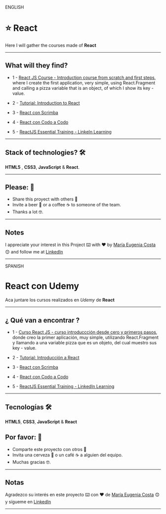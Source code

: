 ENGLISH

# :star: React 

Here I will gather the courses made of **React**

---

## What will they find?

- 1 - [React JS Course - Introduction course from scratch and first steps](https://github.com/eugenia1984/react-varios-cursos/tree/main/01_react_js_course_de_introduction_from_zero_first_steps), where I create the first application, very simple, using React.Fragment and calling a pizza variable that is an object, of which I show its key - value.

- 2 - [Tutorial: Introduction to React](https://github.com/eugenia1984/react-varios-cursos/tree/main/02_tutorial_introduccion_a_react)

- 3 - [React con Scrimba](https://github.com/eugenia1984/react-varios-cursos/tree/main/03_scrimba)

- 4 - [React con Codo a Codo](https://github.com/eugenia1984/react-varios-cursos/tree/main/04_codo_a_codo_react)

- 5 - [ReactJS Essential Training - LinkeIn Learning](https://github.com/eugenia1984/react-varios-cursos/tree/main/react_js_essential_training)

---

## Stack of technologies?  🛠️

**HTML5** , **CSS3**, **JavaScript** & **React**.


---
 


## Please: 🎁

* Share this proyect with others 📢
* Invite a beer 🍺 or a coffee ☕  to someone of the team. 
* Thanks a lot 🤓.


---

## Notes

I appreciate your interest in this Project ⌨️ with ❤️ by [María Eugenia Costa](https://github.com/eugenia1984) 😊 and follow me at [LinkedIn](http://www.linkedin.com/in/maríaeugeniacosta) 

---


SPANISH


# React con Udemy

Aca juntare los cursos realizados en *Udemy* de **React**

---

## ¿ Qué van a encontrar ?

- 1 - [Curso React JS - curso introduccción desde cero y primeros pasos](https://github.com/eugenia1984/react-varios-cursos/tree/main/01_react_js_curso_de_introduccion_desde_cero_primeros_pasos), donde creo la primer aplicación, muy simple, utilizando React.Fragment y llamando a una variable pizza que es un objeto, del cual muestro sus key - value.


- 2 - [Tutorial: Introducción a React](https://github.com/eugenia1984/react-varios-cursos/tree/main/02_tutorial_introduccion_a_react)

- 3 - [React con Scrimba](https://github.com/eugenia1984/react-varios-cursos/tree/main/03_scrimba)


- 4 - [React con Codo a Codo](https://github.com/eugenia1984/react-varios-cursos/tree/main/04_codo_a_codo_react)

- 5 - [ReactJS Essential Training - LinkedIn Learning](https://github.com/eugenia1984/react-varios-cursos/tree/main/react_js_essential_training)

---


## Tecnologías 🛠️

**HTML5**, **CSS3**,  **JavaScript** & **React**



## Por favor: 🎁

* Comparte este proyecto con otros 📢
* Invita una cerveza 🍺 o un café ☕ a alguien del equipo.
* Muchas gracias 🤓.

---

## Notas

Agradezco su interés en este proyecto ⌨️ con ❤️ de [María Eugenia Costa](https://github.com/eugenia1984) 😊 y sígueme en [LinkedIn](http://www.linkedin.com/in/maríaeugeniacosta)


---


